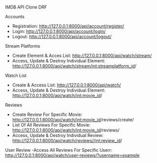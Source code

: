 IMDB API Clone DRF

Accounts
- Registration: http://127.0.0.1:8000/api/account/register/
- Login: http://127.0.0.1:8000/api/account/login/
- Logout: http://127.0.0.1:8000/api/account/logout/

Stream Platforms
- Create Element & Acces List: http://127.0.0.1:8000/api/watch/stream/
- Access, Update & Destroy Individual Element: http://127.0.0.1:8000/api/watch/stream/<int:streamplatform_id>/

Watch List
- Create & Access List: http://127.0.0.1:8000/api/watch/
- Access, Update & Destroy Individual Element: http://127.0.0.1:8000/api/watch/<int:movie_id>/

Reviews
- Create Review For Specific Movie: http://127.0.0.1:8000/api/watch/<int:movie_id>/reviews/create/
- List Of All Reviews For Specific Movie: http://127.0.0.1:8000/api/watch/<int:movie_id>/reviews/
- Access, Update & Destroy Individual Review: http://127.0.0.1:8000/api/watch/reviews//<int:review_id>/

User Review
-Access All Reviews For Specific Userr: http://127.0.0.1:8000/api/watch/user-reviews/?username=example
  
